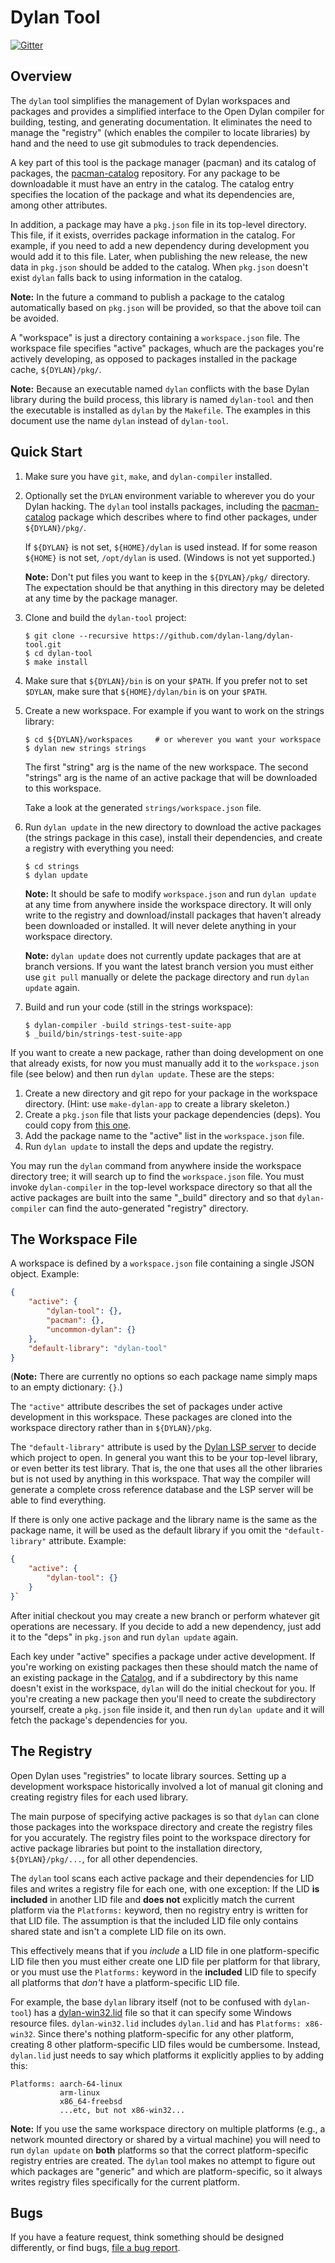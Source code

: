 # Dylan Tool

[![Gitter](https://badges.gitter.im/dylan-lang/general.svg)](https://gitter.im/dylan-lang/general?utm_source=badge&utm_medium=badge&utm_campaign=pr-badge)


## Overview

The `dylan` tool simplifies the management of Dylan workspaces and packages and provides
a simplified interface to the Open Dylan compiler for building, testing, and generating
documentation. It eliminates the need to manage the "registry" (which enables the
compiler to locate libraries) by hand and the need to use git submodules to track
dependencies.

A key part of this tool is the package manager (pacman) and its catalog of packages, the
[pacman-catalog](https://github.com/dylan-lang/pacman-catalog) repository. For any
package to be downloadable it must have an entry in the catalog. The catalog entry
specifies the location of the package and what its dependencies are, among other
attributes.

In addition, a package may have a `pkg.json` file in its top-level directory. This file,
if it exists, overrides package information in the catalog. For example, if you need to
add a new dependency during development you would add it to this file. Later, when
publishing the new release, the new data in `pkg.json` should be added to the
catalog. When `pkg.json` doesn't exist `dylan` falls back to using information in the
catalog.

**Note:** In the future a command to publish a package to the catalog automatically based
on `pkg.json` will be provided, so that the above toil can be avoided.

A "workspace" is just a directory containing a `workspace.json` file. The
workspace file specifies "active" packages, whuch are the packages you're
actively developing, as opposed to packages installed in the package cache,
`${DYLAN}/pkg/`.

**Note:** Because an executable named `dylan` conflicts with the base Dylan
library during the build process, this library is named `dylan-tool` and then
the executable is installed as `dylan` by the `Makefile`. The examples in this
document use the name `dylan` instead of `dylan-tool`.

## Quick Start

1.  Make sure you have `git`, `make`, and `dylan-compiler` installed.

1.  Optionally set the `DYLAN` environment variable to wherever you do your
    Dylan hacking. The `dylan` tool installs packages, including the
    [pacman-catalog](https://github.com/dylan-lang/pacman-catalog) package which
    describes where to find other packages, under `${DYLAN}/pkg/`.

    If `${DYLAN}` is not set, `${HOME}/dylan` is used instead. If for some
    reason `${HOME}` is not set, `/opt/dylan` is used. (Windows is not yet
    supported.)

    **Note:** Don't put files you want to keep in the `${DYLAN}/pkg/`
    directory. The expectation should be that anything in this directory may be
    deleted at any time by the package manager.

1.  Clone and build the `dylan-tool` project:

        $ git clone --recursive https://github.com/dylan-lang/dylan-tool.git
        $ cd dylan-tool
        $ make install

1.  Make sure that `${DYLAN}/bin` is on your `$PATH`. If you prefer not to set
    `$DYLAN`, make sure that `${HOME}/dylan/bin` is on your `$PATH`.

1.  Create a new workspace. For example if you want to work on the
    strings library:

        $ cd ${DYLAN}/workspaces     # or wherever you want your workspace
        $ dylan new strings strings

    The first "string" arg is the name of the new workspace. The second "strings" arg is
    the name of an active package that will be downloaded to this workspace.

    Take a look at the generated `strings/workspace.json` file.

1.  Run `dylan update` in the new directory to download the active packages
    (the strings package in this case), install their dependencies, and create
    a registry with everything you need:

        $ cd strings
        $ dylan update

    **Note:** It should be safe to modify `workspace.json` and run `dylan
    update` at any time from anywhere inside the workspace directory. It will
    only write to the registry and download/install packages that haven't
    already been downloaded or installed. It will never delete anything in your
    workspace directory.

    **Note:** `dylan update` does not currently update packages that are at branch
    versions. If you want the latest branch version you must either use `git pull`
    manually or delete the package directory and run `dylan update` again.

1.  Build and run your code (still in the strings workspace):

        $ dylan-compiler -build strings-test-suite-app
        $ _build/bin/strings-test-suite-app

If you want to create a new package, rather than doing development on one that
already exists, for now you must manually add it to the `workspace.json` file
(see below) and then run `dylan update`. These are the steps:

1.  Create a new directory and git repo for your package in the workspace
    directory. (Hint: use `make-dylan-app` to create a library skeleton.)
1.  Create a `pkg.json` file that lists your package dependencies (deps). You
    could copy from [this
    one](https://github.com/dylan-lang/dylan-tool/blob/master/pkg.json).
1.  Add the package name to the "active" list in the `workspace.json` file.
1.  Run `dylan update` to install the deps and update the registry.

You may run the `dylan` command from anywhere inside the workspace directory
tree; it will search up to find the `workspace.json` file.  You must invoke
`dylan-compiler` in the top-level workspace directory so that all the active
packages are built into the same "_build" directory and so that
`dylan-compiler` can find the auto-generated "registry" directory.

## The Workspace File

A workspace is defined by a `workspace.json` file containing a single
JSON object. Example:

```json
{
    "active": {
        "dylan-tool": {},
        "pacman": {},
        "uncommon-dylan": {}
    },
    "default-library": "dylan-tool"
}
```

(**Note:** There are currently no options so each package name simply maps to
an empty dictionary: `{}`.)

The `"active"` attribute describes the set of packages under active development
in this workspace. These packages are cloned into the workspace directory
rather than in `${DYLAN}/pkg`.

The `"default-library"` attribute is used by the [Dylan LSP
server](https://github.com/dylan-lang/lsp-dylan) to decide which project to open.  In
general you want this to be your top-level library, or even better its test library. That
is, the one that uses all the other libraries but is not used by anything in this
workspace. That way the compiler will generate a complete cross reference database and
the LSP server will be able to find everything.

If there is only one active package and the library name is the same as the
package name, it will be used as the default library if you omit the
`"default-library"` attribute. Example:

```json
{
    "active": {
        "dylan-tool": {}
    }
}`
```

After initial checkout you may create a new branch or perform whatever git
operations are necessary. If you decide to add a new dependency, just add it to
the "deps" in `pkg.json` and run `dylan update` again.

Each key under "active" specifies a package under active development. If you're
working on existing packages then these should match the name of an existing
package in the [Catalog](https://github.com/dylan-lang/pacman-catalog), and if a
subdirectory by this name doesn't exist in the workspace, `dylan` will do the
initial checkout for you. If you're creating a new package then you'll need to
create the subdirectory yourself, create a `pkg.json` file inside it, and then
run `dylan update` and it will fetch the package's dependencies for you.

## The Registry

Open Dylan uses "registries" to locate library sources. Setting up a
development workspace historically involved a lot of manual git cloning and
creating registry files for each used library.

The main purpose of specifying active packages is so that `dylan` can clone
those packages into the workspace directory and create the registry files for
you accurately.  The registry files point to the workspace directory for active
package libraries but point to the installation directory, `${DYLAN}/pkg/...`,
for all other dependencies.

The `dylan` tool scans each active package and their dependencies for LID files and
writes a registry file for each one, with one exception: If the LID **is included** in
another LID file and **does not** explicitly match the current platform via the
`Platforms:` keyword, then no registry entry is written for that LID file. The assumption
is that the included LID file only contains shared state and isn't a complete LID file on
its own.

This effectively means that if you *include* a LID file in one platform-specific LID file
then you must either create one LID file per platform for that library, or you must use
the `Platforms:` keyword in the **included** LID file to specify all platforms that
*don't* have a platform-specific LID file.

For example, the base `dylan` library itself (not to be confused with
`dylan-tool`) has a
[dylan-win32.lid](https://github.com/dylan-lang/opendylan/blob/master/sources/dylan/dylan-win32.lid)
file so that it can specify some Windows resource files. `dylan-win32.lid`
includes `dylan.lid` and has `Platforms: x86-win32`. Since there's nothing
platform-specific for any other platform, creating 8 other platform-specific
LID files would be cumbersome. Instead, `dylan.lid` just needs to say which
platforms it explicitly applies to by adding this:

    Platforms: aarch-64-linux
               arm-linux
               x86_64-freebsd
               ...etc, but not x86-win32...

**Note:** If you use the same workspace directory on multiple platforms (e.g.,
a network mounted directory or shared by a virtual machine) you will need to
run `dylan update` on **both** platforms so that the correct platform-specific
registry entries are created.  The `dylan` tool makes no attempt to figure out
which packages are "generic" and which are platform-specific, so it always
writes registry files specifically for the current platform.

## Bugs

If you have a feature request, think something should be designed differently, or find
bugs, [file a bug report](https://github.com/dylan-lang/dylan-tool/issues).
